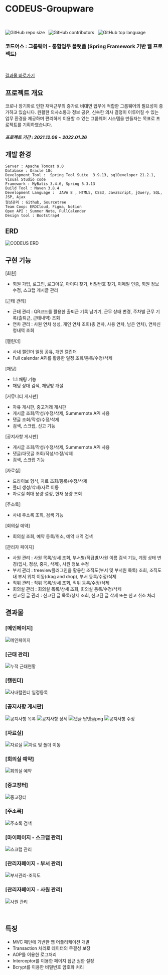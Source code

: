 # CODEUS-Groupware
<br>

![GitHub repo size](https://img.shields.io/github/repo-size/gh-yu/CODEUS-Groupware) &nbsp; ![GitHub contributors](https://img.shields.io/github/contributors/gh-yu/CODEUS-Groupware) &nbsp; ![GitHub top language](https://img.shields.io/github/languages/top/gh-yu/CODEUS-Groupware)

### 코드어스 : 그룹웨어 - 통합업무 플랫폼 (Spring Framework 기반 웹 프로젝트)
<br>

[결과물 바로가기](#결과물)

## 프로젝트 개요
코로나 장기화로 인한 재택근무의 증가로 비대면 업무에 적합한 그룹웨어의 필요성이 증가하고 있습니다. 원활한 의사소통과 정보 공유, 신속한 의사 결정이 이루어질 수 있는 업무 환경을 제공하며 편리하게 이용할 수 있는 그룹웨어 시스템을 만들자는 목표로 프로젝트를 기획하였습니다. 

##### 프로젝트 기간 : 2021.12.06 ~ 2022.01.26
## 개발 환경 
    Server : Apache Tomcat 9.0
    Database : Oracle 18c
    Development Tool :  Spring Tool Suite  3.9.13, sqlDeveloper 21.2.1, Visual Studio code
    Framework : MyBatis 3.4.6, Spring 5.3.13
    Build Tool : Maven 3.8.4
    Development Language :  JAVA 8 , HTML5, CSS3, JavaScript, jQuery, SQL, JSP, Ajax
    형상관리 : Github, Sourcetree 
    Team Coop: ERDCloud, Figma, Notion
    Open API : Summer Note, FullCalender
    Design tool : Bootstrap4

## ERD
![CODEUS ERD](https://user-images.githubusercontent.com/78662802/152368500-53cfe6c6-657f-4957-980d-68edb7c8f51a.png)
## 구현 기능
[회원]
- 회원 가입, 로그인, 로그아웃, 아이디 찾기, 비밀번호 찾기, 이메일 인증, 회원 정보 수정, 스크랩 게시글 관리

[근태 관리]
- 근태 관리 : QR코드를 활용한 출퇴근 기록 남기기, 근무 상태 변경, 주차별 근무 기록(출퇴근, 근태내역) 조회
- 연차 관리 : 사원 연차 생성, 개인 연차 조회(총 연차, 사용 연차, 남은 연차), 연차신청내역 조회

[캘린더]
- 사내 캘린더 일정 공유, 개인 캘린더
- Full calendar API를 활용한 일정 조회/등록/수정/삭제

[채팅]
- 1:1 채팅 기능
- 채팅 상대 검색, 채팅방 개설

[커뮤니티 게시판]
- 자유 게시판, 중고거래 게시판
- 게시글 조회/작성/수정/삭제, Summernote API 사용
- 댓글 조회/작성/수정/삭제
- 검색, 스크랩, 신고 기능

[공지사항 게시판]
- 게시글 조회/작성/수정/삭제, Summernote API 사용
- 댓글/대댓글 조회/작성/수정/삭제
- 검색, 스크랩 기능

[자료실]
- 드라이브 형식, 자료 조회/등록/수정/삭제
- 폴더 생성/삭제/자료 이동
- 자료실 최대 용량 설정, 현재 용량 조회

[주소록] 
- 사내 주소록 조회, 검색 기능

[회의실 예약]
-  회의실 조회, 예약 등록/취소, 예약 내역 검색

[관리자 페이지]
- 사원 관리 :  사원 목록/상세 조회, 부서별/직급별/사원 이름 검색 기능, 계정 상태 변경(입사, 정상, 중지, 삭제), 사원 정보 수정
- 부서 관리 :  treeview플러그인을 활용한 조직도(부서 및 부서원 목록) 조회, 조직도 내 부서 위치 이동(drag and drop), 부서 등록/수정/삭제
- 직위 관리 : 직위 목록/상세 조회, 직위 등록/수정/삭제
- 회의실 관리 : 회의실 목록/상세 조회, 회의실 등록/수정/삭제
- 신고된 글 관리 : 신고된 글 목록/상세 조회, 신고된 글 삭제 또는 신고 취소 처리

## 결과물
### [메인페이지]

![메인페이지](https://user-images.githubusercontent.com/78662802/152479269-f28f5a2b-2d94-4f2a-ba3f-157ce6ed4efa.png)

### [근태 관리]
![누적 근태현황](https://user-images.githubusercontent.com/78662802/152480307-7a1fb816-adc5-4d68-9689-7611fbbe73d2.png)

### [캘린더]
![사내캘린더 일정등록](https://user-images.githubusercontent.com/78662802/152480063-de75420d-f91c-4e56-b82b-66139a96c909.png)
### [공지사항 게시판]
![공지사항 목록](https://user-images.githubusercontent.com/78662802/152479263-cb4b579b-ca3c-429d-9998-82a54e1035d4.png)
![공지사항 상세](https://user-images.githubusercontent.com/78662802/152479264-cfdeb888-7411-4cb8-a4fa-feb76bb2bda0.png)
![댓글 답댓글png](https://user-images.githubusercontent.com/78662802/152480585-7c351285-db2d-42dc-8654-32a44b37a05b.png)
![공지사항 수정](https://user-images.githubusercontent.com/78662802/152480694-4040e949-4358-482d-89f3-193342c19636.png)

### [자료실]
![자료실](https://user-images.githubusercontent.com/78662802/152479274-87e28fb1-31e9-4fd0-9632-25bb655c89c7.png)
![자료 및 폴더 이동](https://user-images.githubusercontent.com/78662802/152481592-9e1fcb88-6793-4f09-b2fe-98f849d47bfd.png)

### [회의실 예약]
![회의실 예약](https://user-images.githubusercontent.com/78662802/152479675-31054e65-4d71-4b6c-9154-e1a680045d47.png)

### [중고장터]
![중고장터](https://user-images.githubusercontent.com/78662802/152479275-6abfe76f-2e36-4504-a395-65e6527b53ee.png)
### [주소록]
![주소록 검색](https://user-images.githubusercontent.com/78662802/152479767-94e6e1e4-8a14-44cc-849d-9e8f2435e856.png)

### [마이페이지 - 스크랩 관리]
![스크랩 관리](https://user-images.githubusercontent.com/78662802/152479271-bfcae3d5-89c9-4918-89c9-a81a3985bc51.png)
### [관리자페이지 - 부서 관리]
![부서관리-조직도](https://user-images.githubusercontent.com/78662802/152479496-7d3af94b-454d-40d2-85a4-5a43dac6e72b.png)

### [관리자페이지 - 사원 관리]
![사원 관리](https://user-images.githubusercontent.com/78662802/152480390-9aed672e-1d75-4373-8495-83b90052aa92.png)

<br>

## 특징
- MVC 패턴에 기반한 웹 어플리케이션 개발 
- Transaction 처리로 데이터의 무결성 보장
- AOP를 이용한 로그처리
- Interceptor를 이용한 페이지 접근 권한 설정
- Bcrypt를 이용한 비밀번호 암호화 처리
<!-- - DI (Dependency Injection) 패턴을 적용하여 불필요한 의존관계 해소 
- annotation 사용으로 설정 파일을 간결화, view 페이지와 객체 또는 메소드의 맵핑을 명확하게 함 -->

<!-- 산출물 링크 : 구글 드라이브 링크 -->
